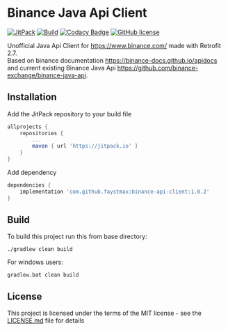# Binance Java Api Client

[![JitPack](https://jitpack.io/v/faystmax/binance-api-client.svg)](https://jitpack.io/#faystmax/binance-api-client)
[![Build](https://github.com/faystmax/binance-api-client/workflows/Build/badge.svg)](https://github.com/faystmax/binance-api-client/actions?query=workflow%3ABuild)
[![Codacy Badge](https://app.codacy.com/project/badge/Grade/44142f9dd06748ffa7a93b8432a306a8)](https://www.codacy.com/manual/faystmax/binance-api-client?utm_source=github.com&amp;utm_medium=referral&amp;utm_content=faystmax/binance-api-client&amp;utm_campaign=Badge_Grade)
[![GitHub license](https://img.shields.io/badge/License-MIT-blue.svg)](https://github.com/faystmax/binance-api-client/blob/master/LICENSE.md)

Unofficial Java Api Client for <https://www.binance.com/> made with Retrofit 2.7.<br>
Based on binance documentation <https://binance-docs.github.io/apidocs>
and current existing Binance Java Api <https://github.com/binance-exchange/binance-java-api>.

## Installation

Add the JitPack repository to your build file

```groovy
allprojects {
    repositories {
        ...
        maven { url 'https://jitpack.io' }
    }
}
```

Add dependency
```groovy
dependencies {
    implementation 'com.github.faystmax:binance-api-client:1.0.2'
}
```

## Build
To build this project run this from base directory:
```console
./gradlew clean build
```
For windows users:
```console
gradlew.bat clean build
```

## License

This project is licensed under the terms of the MIT license - see the [LICENSE.md](LICENSE.md) file for details
